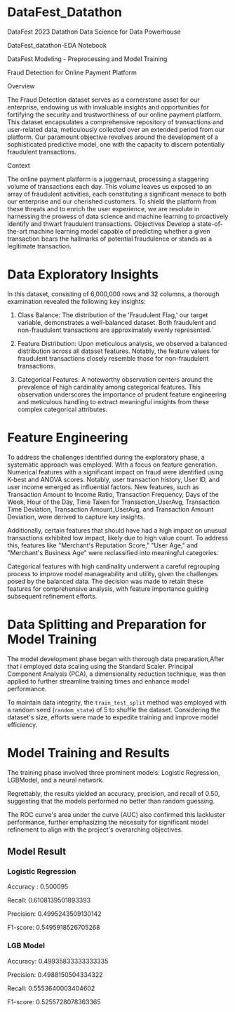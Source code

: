# DataFest_Datathon
DataFest 2023 Datathon Data Science for Data Powerhouse

DataFest_datathon-EDA Notebook

DataFest Modeling - Preprocessing and Model Training


Fraud Detection for Online Payment Platform

Overview

The Fraud Detection dataset serves as a cornerstone asset for our enterprise, endowing us with invaluable insights and opportunities for fortifying the security and trustworthiness of our online payment platform. This dataset encapsulates a comprehensive repository of transactions and user-related data, meticulously collected over an extended period from our platform. Our paramount objective revolves around the development of a sophisticated predictive model, one with the capacity to discern potentially fraudulent transactions.

Context

The online payment platform is a juggernaut, processing a staggering volume of transactions each day. This volume leaves us exposed to an array of fraudulent activities, each constituting a significant menace to both our enterprise and our cherished customers. To shield the platform from these threats and to enrich the user experience, we are resolute in harnessing the prowess of data science and machine learning to proactively identify and thwart fraudulent transactions.
Objectives
 Develop a state-of-the-art machine learning model capable of predicting whether a given transaction bears the hallmarks of potential fraudulence or stands as a legitimate transaction. 

# Data Exploratory Insights
In this dataset, consisting of 6,000,000 rows and 32 columns, a thorough examination revealed the following key insights:

1. Class Balance: The distribution of the 'Fraudulent Flag,' our target variable, demonstrates a well-balanced dataset. Both fraudulent and non-fraudulent transactions are approximately evenly represented.`
2. Feature Distribution: Upon meticulous analysis, we observed a balanced distribution across all dataset features. Notably, the feature values for fraudulent transactions closely resemble those for non-fraudulent transactions.

3. Categorical Features: A noteworthy observation centers around the prevalence of high cardinality among categorical features. This observation underscores the importance of prudent feature engineering and meticulous handling to extract meaningful insights from these complex categorical attributes.
   
# Feature Engineering

To address the challenges identified during the exploratory phase, a systematic approach was employed.
With a focus on feature generation. Numerical features with a significant impact on fraud were identified using K-best and ANOVA scores. Notably, user transaction history, User ID, and user income emerged as influential factors. New features, such as Transaction Amount to Income Ratio, Transaction Frequency, Days of the Week, Hour of the Day, Time Taken for Transaction_UserAvg, Transaction Time Deviation, Transaction Amount_UserAvg, and Transaction Amount Deviation, were derived to capture key insights.

Additionally, certain features that should have had a high impact on unusual transactions exhibited low impact, likely due to high value count. To address this, features like "Merchant's Reputation Score," "User Age," and "Merchant's Business Age" were reclassified into meaningful categories. 

Categorical features with high cardinality underwent a careful regrouping process to improve model manageability and utility, given the challenges posed by the balanced data. The decision was made to retain these features for comprehensive analysis, with feature importance guiding subsequent refinement efforts.


# Data Splitting and Preparation for Model Training

The model development phase began with thorough data preparation,After that i employed data scaling using the Standard Scaler. Principal Component Analysis (PCA), a dimensionality reduction technique, was then applied to further streamline training times and enhance model performance.

To maintain data integrity, the `train_test_split` method was employed with a random seed (`random_state`) of 5 to shuffle the dataset. Considering the dataset's size, efforts were made to expedite training and improve model efficiency.

# Model Training and Results
The training phase involved three prominent models: Logistic Regression, LGBModel, and a neural network. 

Regrettably, the results yielded an accuracy, precision, and recall of 0.50, suggesting that the models performed no better than random guessing. 

The ROC curve's area under the curve (AUC) also confirmed this lackluster performance, further emphasizing the necessity for significant model refinement to align with the project's overarching objectives.


## Model Result

### Logistic Regression
Accuracy : 0.500095

Recall: 0.6108139501893393

Precision: 0.4995243509130142

F1-score: 0.5495918526705268

### LGB Model
Accuracy: 0.49935833333333335

Precision: 0.4988150504334322

Recall: 0.5553640003404602

F1-score: 0.5255728078363365




